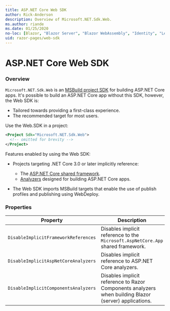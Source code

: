 ```yaml
---
title: ASP.NET Core Web SDK
author: Rick-Anderson
description: Overview of Microsoft.NET.Sdk.Web.
ms.author: riande
ms.date: 01/25/2020
no-loc: [Blazor, "Blazor Server", "Blazor WebAssembly", "Identity", "Let's Encrypt", Razor, SignalR]
uid: razor-pages/web-sdk
---
```


# ASP.NET Core Web SDK

### Overview

`Microsoft.NET.Sdk.Web` is an [MSBuild project SDK](https://docs.microsoft.com/visualstudio/msbuild/how-to-use-project-sdk) for building ASP.NET Core apps. It's possible to build an ASP.NET Core app without this SDK, however, the Web SDK is:

* Tailored towards providing a first-class experience.
* The recommended target for most users.

Use the Web.SDK in a project:

  ```xml
  <Project Sdk="Microsoft.NET.Sdk.Web">
    <!-- omitted for brevity -->
  </Project>
  ```

Features enabled by using the Web SDK:

* Projects targeting .NET Core 3.0 or later implicitly reference:

  * The [ASP.NET Core shared framework](xref:fundamentals/metapackage-app).
  * [Analyzers](/visualstudio/extensibility/getting-started-with-roslyn-analyzers) designed for building ASP.NET Core apps.
* The Web SDK imports MSBuild targets that enable the use of publish profiles and publishing using WebDeploy.

### Properties

| Property | Description |
| -------- | ----------- |
| `DisableImplicitFrameworkReferences` | Disables implicit reference to the `Microsoft.AspNetCore.App` shared framework. |
| `DisableImplicitAspNetCoreAnalyzers` | Disables implicit reference to ASP.NET Core analyzers. |
| `DisableImplicitComponentsAnalyzers` | Disables implicit reference to Razor Components analyzers when building Blazor (server) applications. |
